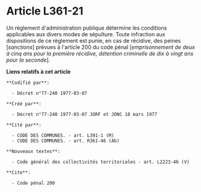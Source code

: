 # Article L361-21

Un règlement d'administration publique détermine les conditions applicables aux divers modes de sépulture. Toute infraction
aux dispositions de ce règlement est punie, en cas de récidive, des peines [*sanctions*] prévues à l'article 200 du code
pénal [*emprisonnement de deux à cinq ans pour la première récidive, détention criminelle de dix à vingt ans pour la
seconde*].

**Liens relatifs à cet article**

	**Codifié par**:

	  - Décret n°77-240 1977-03-07

	**Créé par**:

	  - Décret n°77-240 1977-03-07 JORF et JONC 18 mars 1977

	**Cité par**:

	  - CODE DES COMMUNES. - art. L391-1 (M)
	  - CODE DES COMMUNES. - art. R361-46 (Ab)

	**Nouveaux textes**:

	  - Code général des collectivités territoriales - art. L2223-46 (V)

	**Cite**:

	  - Code pénal 200
